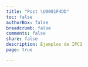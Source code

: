 ```yaml
---
title: "Post \U0001F4DD"
toc: false
authorBox: false
breadcrumb: false
comments: false
share: false
description: Ejemplos de IPC1
page: true

---
```

